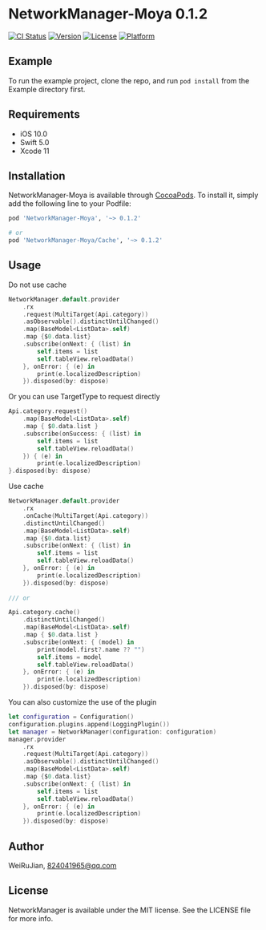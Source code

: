 # NetworkManager-Moya 0.1.2

[![CI Status](https://img.shields.io/travis/WeiRuJian/NetworkManager.svg?style=flat)](https://travis-ci.org/WeiRuJian/NetworkManager)
[![Version](https://img.shields.io/cocoapods/v/NetworkManager.svg?style=flat)](https://cocoapods.org/pods/NetworkManager)
[![License](https://img.shields.io/cocoapods/l/NetworkManager.svg?style=flat)](https://cocoapods.org/pods/NetworkManager)
[![Platform](https://img.shields.io/cocoapods/p/NetworkManager.svg?style=flat)](https://cocoapods.org/pods/NetworkManager)

## Example

To run the example project, clone the repo, and run `pod install` from the Example directory first.

## Requirements
* iOS 10.0
* Swift 5.0
* Xcode 11

## Installation

NetworkManager-Moya is available through [CocoaPods](https://cocoapods.org). To install
it, simply add the following line to your Podfile:

```ruby
pod 'NetworkManager-Moya', '~> 0.1.2'

# or
pod 'NetworkManager-Moya/Cache', '~> 0.1.2'

```

## Usage

Do not use cache
```swift
NetworkManager.default.provider
    .rx
    .request(MultiTarget(Api.category))
    .asObservable().distinctUntilChanged()
    .map(BaseModel<ListData>.self)
    .map {$0.data.list}
    .subscribe(onNext: { (list) in
        self.items = list
        self.tableView.reloadData()
    }, onError: { (e) in
        print(e.localizedDescription)
    }).disposed(by: dispose)
```
Or you can use TargetType to request directly
```swift
Api.category.request()
    .map(BaseModel<ListData>.self)
    .map { $0.data.list }
    .subscribe(onSuccess: { (list) in
        self.items = list
        self.tableView.reloadData()
    }) { (e) in
        print(e.localizedDescription)
}.disposed(by: dispose)
```
Use cache
```swift
NetworkManager.default.provider
    .rx
    .onCache(MultiTarget(Api.category))
    .distinctUntilChanged()
    .map(BaseModel<ListData>.self)
    .map {$0.data.list}
    .subscribe(onNext: { (list) in
        self.items = list
        self.tableView.reloadData()
    }, onError: { (e) in
        print(e.localizedDescription)
    }).disposed(by: dispose)
    
/// or

Api.category.cache()
    .distinctUntilChanged()
    .map(BaseModel<ListData>.self)
    .map { $0.data.list }
    .subscribe(onNext: { (model) in
        print(model.first?.name ?? "")
        self.items = model
        self.tableView.reloadData()
    }, onError: { (e) in
        print(e.localizedDescription)
    }).disposed(by: dispose)
```
You can also customize the use of the plugin
```swift
let configuration = Configuration()
configuration.plugins.append(LoggingPlugin())
let manager = NetworkManager(configuration: configuration)
manager.provider
    .rx
    .request(MultiTarget(Api.category))
    .asObservable().distinctUntilChanged()
    .map(BaseModel<ListData>.self)
    .map {$0.data.list}
    .subscribe(onNext: { (list) in
        self.items = list
        self.tableView.reloadData()
    }, onError: { (e) in
        print(e.localizedDescription)
    }).disposed(by: dispose)
```

## Author

WeiRuJian, 824041965@qq.com

## License

NetworkManager is available under the MIT license. See the LICENSE file for more info.
